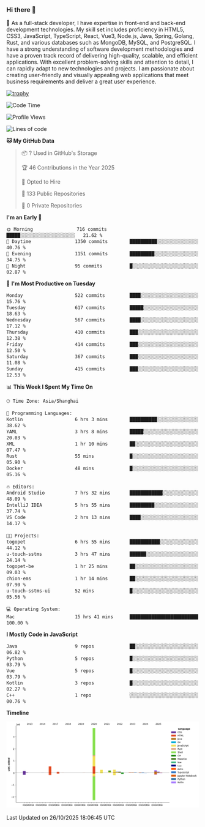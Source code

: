 ### Hi there 👋

🌱 As a full-stack developer, I have expertise in front-end and back-end development technologies. My skill set includes proficiency in HTML5, CSS3, JavaScript, TypeScript, React, Vue3, Node.js, Java, Spring, Golang, Rust, and various databases such as MongoDB, MySQL, and PostgreSQL. I have a strong understanding of software development methodologies and have a proven track record of delivering high-quality, scalable, and efficient applications. With excellent problem-solving skills and attention to detail, I can rapidly adapt to new technologies and projects. I am passionate about creating user-friendly and visually appealing web applications that meet business requirements and deliver a great user experience.

[![trophy](https://github-profile-trophy.vercel.app/?username=elton&rank=SECRET,SSS,SS,S,AAA,AA,A&theme=onedark&no-frame=true&margin-w=10)](https://github.com/ryo-ma/github-profile-trophy)

<!--START_SECTION:waka-->
![Code Time](http://img.shields.io/badge/Code%20Time-2%2C020%20hrs%2014%20mins-blue)

![Profile Views](http://img.shields.io/badge/Profile%20Views-1-blue)

![Lines of code](https://img.shields.io/badge/From%20Hello%20World%20I%27ve%20Written-5.9%20million%20lines%20of%20code-blue)

**🐱 My GitHub Data** 

> 📦 ? Used in GitHub's Storage 
 > 
> 🏆 46 Contributions in the Year 2025
 > 
> 💼 Opted to Hire
 > 
> 📜 133 Public Repositories 
 > 
> 🔑 0 Private Repositories 
 > 
**I'm an Early 🐤** 

```text
🌞 Morning                716 commits         █████░░░░░░░░░░░░░░░░░░░░   21.62 % 
🌆 Daytime                1350 commits        ██████████░░░░░░░░░░░░░░░   40.76 % 
🌃 Evening                1151 commits        █████████░░░░░░░░░░░░░░░░   34.75 % 
🌙 Night                  95 commits          █░░░░░░░░░░░░░░░░░░░░░░░░   02.87 % 
```
📅 **I'm Most Productive on Tuesday** 

```text
Monday                   522 commits         ████░░░░░░░░░░░░░░░░░░░░░   15.76 % 
Tuesday                  617 commits         █████░░░░░░░░░░░░░░░░░░░░   18.63 % 
Wednesday                567 commits         ████░░░░░░░░░░░░░░░░░░░░░   17.12 % 
Thursday                 410 commits         ███░░░░░░░░░░░░░░░░░░░░░░   12.38 % 
Friday                   414 commits         ███░░░░░░░░░░░░░░░░░░░░░░   12.50 % 
Saturday                 367 commits         ███░░░░░░░░░░░░░░░░░░░░░░   11.08 % 
Sunday                   415 commits         ███░░░░░░░░░░░░░░░░░░░░░░   12.53 % 
```


📊 **This Week I Spent My Time On** 

```text
🕑︎ Time Zone: Asia/Shanghai

💬 Programming Languages: 
Kotlin                   6 hrs 3 mins        ██████████░░░░░░░░░░░░░░░   38.62 % 
YAML                     3 hrs 8 mins        █████░░░░░░░░░░░░░░░░░░░░   20.03 % 
XML                      1 hr 10 mins        ██░░░░░░░░░░░░░░░░░░░░░░░   07.47 % 
Rust                     55 mins             █░░░░░░░░░░░░░░░░░░░░░░░░   05.90 % 
Docker                   48 mins             █░░░░░░░░░░░░░░░░░░░░░░░░   05.16 % 

🔥 Editors: 
Android Studio           7 hrs 32 mins       ████████████░░░░░░░░░░░░░   48.09 % 
IntelliJ IDEA            5 hrs 55 mins       █████████░░░░░░░░░░░░░░░░   37.74 % 
VS Code                  2 hrs 13 mins       ████░░░░░░░░░░░░░░░░░░░░░   14.17 % 

🐱‍💻 Projects: 
togopet                  6 hrs 55 mins       ███████████░░░░░░░░░░░░░░   44.12 % 
u-touch-sstms            3 hrs 47 mins       ██████░░░░░░░░░░░░░░░░░░░   24.14 % 
togopet-be               1 hr 25 mins        ██░░░░░░░░░░░░░░░░░░░░░░░   09.03 % 
chion-ems                1 hr 14 mins        ██░░░░░░░░░░░░░░░░░░░░░░░   07.90 % 
u-touch-sstms-ui         52 mins             █░░░░░░░░░░░░░░░░░░░░░░░░   05.56 % 

💻 Operating System: 
Mac                      15 hrs 41 mins      █████████████████████████   100.00 % 
```

**I Mostly Code in JavaScript** 

```text
Java                     9 repos             ██░░░░░░░░░░░░░░░░░░░░░░░   06.82 % 
Python                   5 repos             █░░░░░░░░░░░░░░░░░░░░░░░░   03.79 % 
Vue                      5 repos             █░░░░░░░░░░░░░░░░░░░░░░░░   03.79 % 
Kotlin                   3 repos             █░░░░░░░░░░░░░░░░░░░░░░░░   02.27 % 
C++                      1 repo              ░░░░░░░░░░░░░░░░░░░░░░░░░   00.76 % 
```



**Timeline**

![Lines of Code chart](https://raw.githubusercontent.com/elton/elton/main/assets/bar_graph.png)


 Last Updated on 26/10/2025 18:06:45 UTC
<!--END_SECTION:waka-->

<!--
**elton/elton** is a ✨ _special_ ✨ repository because its `README.md` (this file) appears on your GitHub profile.

Here are some ideas to get you started:

- 🔭 I’m currently working on ...
- 🌱 I’m currently learning ...
- 👯 I’m looking to collaborate on ...
- 🤔 I’m looking for help with ...
- 💬 Ask me about ...
- 📫 How to reach me: ...
- 😄 Pronouns: ...
- ⚡ Fun fact: ...
-->
